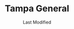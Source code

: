 ---
layout: location-page
date: Last Modified
description: "Local COVID-19 testing is available at Tampa General in Brandon, Florida, USA."
permalink: "locations/florida/brandon/tampa-general/"
tags:
  - locations
  - florida
title: Tampa General
uniqueName: tampa-general
state: Florida
stateAbbr: FL
hood: "Brandon"
address: "799 W Lumsden Rd"
city: "Brandon"
zip: "33511"
zipsNearby: "34436 34447 33820 34216 34265 34266 34269 34679 33823 33825 33826 33827 33503 33830 33831 33744 33834 34201 34202 34203 34204 34205 34206 34207 34208 34209 34210 34211 34212 34280 34281 34282 34217 34218 33835 33508 33509 33510 33511 34601 34602 34603 34604 34605 34606 34607 34608 34609 34610 34611 34613 34614 33513 33514 33755 33756 33757 33758 33759 33760 33761 33762 33763 33764 33765 33766 33767 33769 34711 34712 34713 34714 34715 34215 34681 33524 33523 33525 33526 33836 33837 33896 33897 33527 33838 34697 34698 33530 33839 33840 34680 34222 33841 34267 33843 33534 34736 33844 33845 33846 33847 33785 33786 33848 34636 33849 34741 34742 34743 34744 34745 34746 34747 34758 34759 33537 33850 33851 33801 33802 33803 33804 33805 33806 33807 33809 33810 33811 33812 33813 33815 33538 33853 33854 33855 33856 33859 33867 33898 34637 34638 34639 33770 33771 33772 33773 33774 33775 33776 33777 33778 33779 34272 33547 34228 33858 33548 33549 33558 33559 34260 33550 34753 34755 34729 34756 33860 34251 34652 34653 34654 34655 34656 33863 34661 34268 34274 34275 34740 34760 33556 34762 34677 33865 34264 32830 34229 34660 34220 34221 34682 34683 34684 34685 34219 33780 33781 33782 33563 33564 33565 33566 33567 33868 34667 34668 34669 34673 34674 33568 33569 33578 33579 33570 33571 33572 33573 33575 34695 33574 33701 33702 33703 33704 33705 33706 33707 33708 33709 33710 33711 33712 33713 33714 33715 33716 33729 33730 33731 33732 33733 33734 33736 33737 33738 33740 33741 33742 33743 33747 33784 33576 34230 34231 34232 34233 34234 34235 34236 34237 34238 34239 34240 34241 34242 34243 34276 34277 34278 33870 33871 33872 33875 33583 33584 33585 33586 33587 34270 33601 33602 33603 33604 33605 33606 33607 33608 33609 33610 33611 33612 33613 33614 33615 33616 33617 33618 33619 33620 33621 33622 33623 33624 33625 33626 33629 33630 33631 33633 33634 33635 33637 33646 33647 33650 33655 33660 33661 33662 33663 33664 33672 33673 33674 33675 33677 33679 33680 33681 33682 33684 33685 33686 33687 33688 33689 33694 34688 34689 34690 34691 34692 34250 33592 33593 33594 33595 33596 34284 34285 34286 34287 34288 34289 34290 34291 34292 34293 33873 33877 33597 33598 34786 34777 34778 34787 33880 33881 33882 33883 33884 33885 33888 33539 33540 33541 33542 33543 33544 33545 33890 33651 33690" 
mapUrl: "http://maps.apple.com/?q=Tampa+General&address=799+W+Lumsden+Rd,Brandon,Florida,33511"
locationType: Walk-in
phone: "813-925-1903"
website: "undefined"
onlineBooking: undefined
closed: undefined
closedUpdate: May 18th, 2020
notes: "By appointment only. Requires phone screen. For previously established patients only. For individuals with symptoms."
days: Contact for hours of operation.
ctaMessage: Call 813-925-1903
ctaUrl: "tel:813-925-1903"
---
